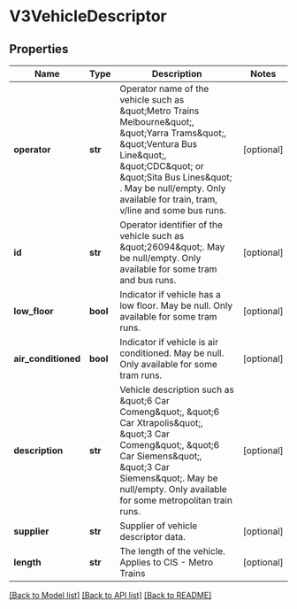 # V3VehicleDescriptor

## Properties
Name | Type | Description | Notes
------------ | ------------- | ------------- | -------------
**operator** | **str** | Operator name of the vehicle such as \&quot;Metro Trains Melbourne\&quot;, \&quot;Yarra Trams\&quot;, \&quot;Ventura Bus Line\&quot;, \&quot;CDC\&quot; or \&quot;Sita Bus Lines\&quot; . May be null/empty.  Only available for train, tram, v/line and some bus runs. | [optional] 
**id** | **str** | Operator identifier of the vehicle such as \&quot;26094\&quot;. May be null/empty. Only available for some tram and bus runs. | [optional] 
**low_floor** | **bool** | Indicator if vehicle has a low floor. May be null. Only available for some tram runs. | [optional] 
**air_conditioned** | **bool** | Indicator if vehicle is air conditioned. May be null. Only available for some tram runs. | [optional] 
**description** | **str** | Vehicle description such as \&quot;6 Car Comeng\&quot;, \&quot;6 Car Xtrapolis\&quot;, \&quot;3 Car Comeng\&quot;, \&quot;6 Car Siemens\&quot;, \&quot;3 Car Siemens\&quot;. May be null/empty.  Only available for some metropolitan train runs. | [optional] 
**supplier** | **str** | Supplier of vehicle descriptor data. | [optional] 
**length** | **str** | The length of the vehicle. Applies to CIS - Metro Trains | [optional] 

[[Back to Model list]](../README.md#documentation-for-models) [[Back to API list]](../README.md#documentation-for-api-endpoints) [[Back to README]](../README.md)


